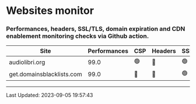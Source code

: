 # Websites monitor
### Performances, headers, SSL/TLS, domain expiration and CDN enablement monitoring checks via Github action.
| Site | Performances | CSP | Headers | SSL | Expiration | CDN |
|------|-----------------|--------------------------|------------------|-----|--------|-----|
| audiolibri.org | 99.0 | 🟢 | 🔴 | 🟢 | 🟢 | 🟢 |
| get.domainsblacklists.com | 99.0 | 🔴 | 🔴 | 🟢 | 🟢 | 🟢 |

---
Last Updated: 2023-09-05 19:57:43